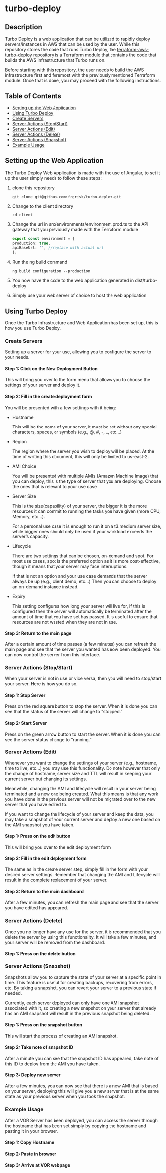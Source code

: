 # turbo-deploy

## Description

Turbo Deploy is a web application that can be utilized to rapidly deploy servers/instances in AWS that can be used by the user. While this repository stores the code that runs Turbo Deploy, the [terraform-aws-turbo-deploy](https://github.com/frgrisk/terraform-aws-turbo-deploy) repository is a Terraform module that contains the code that builds the AWS infrastructure that Turbo runs on.

Before starting with this repository, the user needs to build the AWS infrastructure first and foremost with the previously mentioned Terraform module. Once that is done, you may proceed with the following instructions.

## Table of Contents

- [Setting up the Web Application](#setting-up-the-web-application)
- [Using Turbo Deploy](#using-turbo-deploy)
- [Create Servers](#create-servers)
- [Server Actions (Stop/Start)](#step-1-stop-server)
- [Server Actions (Edit)](#server-actions-edit)
- [Server Actions (Delete)](#server-actions-delete)
- [Server Actions (Snapshot)](#server-actions-snapshot)
- [Example Usage](#example-usage)

## Setting up the Web Application

The Turbo Deploy Web Application is made with the use of Angular, to set it up the user simply needs to follow these steps:

1. clone this repository

    `
    git clone git@github.com:frgrisk/turbo-deploy.git
    `

2. Change to the client directory

    `
    cd client
    `

3. Change the url in src/environments/environment.prod.ts to the API gateway that you previously made with the Terraform module

    ``` ts
    export const environment = {
    production: true,
    apiBaseUrl: '', //replace with actual url
    };
    ```

4. Run the ng build command

    `
    ng build configuration --production
    `

5. You now have the code to the web application generated in dist/turbo-deploy

6. Simply use your web server of choice to host the web application

## Using Turbo Deploy

Once the Turbo Infrastructure and Web Application has been set up, this is how you use Turbo Deploy.

### Create Servers

Setting up a server for your use, allowing you to configure the server to your needs.

#### Step 1: Click on the New Deployment Button

This will bring you over to the form menu that allows you to choose the settings of your server and deploy it.

#### Step 2: Fill in the create deployment form

You will be presented with a few settings with it being:

- Hostname

    This will be the name of your server, it must be set without any special characters, spaces, or symbols (e.g., @, #, -, _, etc...)

- Region

    The region where the server you wish to deploy will be placed. At the time of writing this document, this will only be limited to us-east-2.

- AMI Choice

    You will be presented with multiple AMIs (Amazon Machine Image) that you can deploy, this is the type of server that you are deploying. Choose the ones that is relevant to your use case

- Server Size

    This is the size(capability) of your server, the bigger it is the more resources it can commit to running the tasks you have given (more CPU, Memory, etc...).

    For a personal use case it is enough to run it on a t3.medium server size, while bigger ones should only be used if your workload exceeds the server’s capacity.

- Lifecycle

    There are two settings that can be chosen, on-demand and spot. For most use cases, spot is the preferred option as it is more cost-effective, though it means that your server may face interruptions.

    If that is not an option and your use case demands that the server always be up (e.g., client demo, etc...) Then you can choose to deploy an on-demand instance instead.

- Expiry

    This setting configures how long your server will live for, if this is configured then the server will automatically be terminated after the amount of time that you have set has passed. It is useful to ensure that resources are not wasted when they are not in use.

#### Step 3: Return to the main page

After a certain amount of time passes (a few minutes) you can refresh the main page and see that the server you wanted has now been deployed. You can now control the server from this interface.

### Server Actions (Stop/Start)

When your server is not in use or vice versa, then you will need to stop/start your server. Here is how you do so.

#### Step 1: Stop Server

Press on the red square button to stop the server. When it is done you can see that the status of the server will change to “stopped.”

#### Step 2: Start Server

Press on the green arrow button to start the server. When it is done you can see the server status change to “running.”

### Server Actions (Edit)

Whenever you want to change the settings of your server (e.g., hostname, time to live, etc...) you may use this functionality. Do note however that only the change of hostname, server size and TTL will result in keeping your current server but changing its settings.

Meanwhile, changing the AMI and lifecycle will result in your server being terminated and a new one being created. What this means is that any work you have done in the previous server will not be migrated over to the new server that you have edited to.

If you want to change the lifecycle of your server and keep the data, you may take a snapshot of your current server and deploy a new one based on the AMI snapshot you have taken.

#### Step 1: Press on the edit button

This will bring you over to the edit deployment form

#### Step 2: Fill in the edit deployment form

The same as in the create server step, simply fill in the form with your desired server settings. Remember that changing the AMI and Lifecycle will result in the complete replacement of your server.

#### Step 3: Return to the main dashboard

After a few minutes, you can refresh the main page and see that the server you have edited has appeared.

### Server Actions (Delete)

Once you no longer have any use for the server, it is recommended that you delete the server by using this functionality. It will take a few minutes, and your server will be removed from the dashboard.

#### Step 1: Press on the delete button

### Server Actions (Snapshot)

Snapshots allow you to capture the state of your server at a specific point in time. This feature is useful for creating backups, recovering from errors, etc. By taking a snapshot, you can revert your server to a previous state if needed.

Currently, each server deployed can only have one AMI snapshot associated with it, so creating a new snapshot on your server that already has an AMI snapshot will result in the previous snapshot being deleted.

#### Step 1: Press on the snapshot button

This will start the process of creating an AMI snapshot.

#### Step 2: Take note of snapshot ID

After a minute you can see that the snapshot ID has appeared, take note of this ID to deploy from the AMI you have taken.

#### Step 3: Deploy new server

After a few minutes, you can now see that there is a new AMI that is based on your server, deploying this will give you a new server that is at the same state as your previous server when you took the snapshot.

### Example Usage

After a VOR Server has been deployed, you can access the server through the hostname that has been set simply by copying the hostname and pasting it in your browser.

#### Step 1: Copy Hostname

#### Step 2: Paste in browser

#### Step 3: Arrive at VOR webpage
